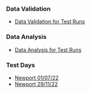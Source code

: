 

### Data Validation  
- [Data Validation for Test Runs](CleanedByBR/)

### Data Analysis  
- [Data Analysis for Test Runs](Validated/)


### Test Days
- [Newport 01/07/22](/Newport_010722/README.md)
- [Newport 29/11/22](/Newport_291122/README.md)  
